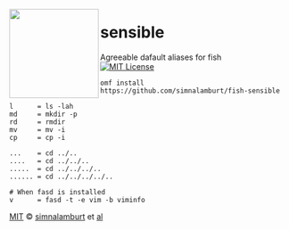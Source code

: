 <img src="https://simnalamburt.github.io/cgitc/logo.svg"
  align="left" width="160px" height="160px"/>

sensible
========
Agreeable dafault aliases for fish<br>
[![MIT License]](/LICENSE)

```fish
omf install https://github.com/simnalamburt/fish-sensible
```
```
l      = ls -lah
md     = mkdir -p
rd     = rmdir
mv     = mv -i
cp     = cp -i

...    = cd ../..
....   = cd ../../..
.....  = cd ../../../..
...... = cd ../../../../..

# When fasd is installed
v      = fasd -t -e vim -b viminfo
```

[MIT] © [simnalamburt] et [al]


[MIT License]:    https://img.shields.io/badge/license-MIT-007EC7.svg
[Mit]:            http://opensource.org/licenses/MIT
[simnalamburt]:   http://github.com/simnalamburt
[al]:             https://github.com/simnalamburt/fish-sensible/graphs/contributors
